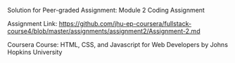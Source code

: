 Solution for Peer-graded Assignment: Module 2 Coding Assignment

Assignment Link: https://github.com/jhu-ep-coursera/fullstack-course4/blob/master/assignments/assignment2/Assignment-2.md

Coursera Course: HTML, CSS, and Javascript for Web Developers by Johns Hopkins University

